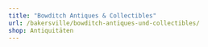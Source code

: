 ```yaml
---
title: "Bowditch Antiques & Collectibles"
url: /bakersville/bowditch-antiques-und-collectibles/
shop: Antiquitäten
---
```

